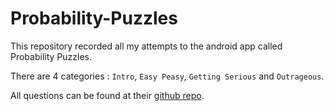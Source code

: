 # Probability-Puzzles
This repository recorded all my attempts to the android app called Probability Puzzles. 

There are 4 categories : `Intro`, `Easy Peasy`, `Getting Serious` and `Outrageous`.

All questions can be found at their [github repo](https://github.com/atorch/probability_puzzles).
